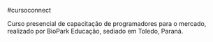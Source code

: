 #cursoconnect

Curso presencial de capacitação de programadores para o mercado, realizado por BioPark Educação, sediado em Toledo, Paraná.
